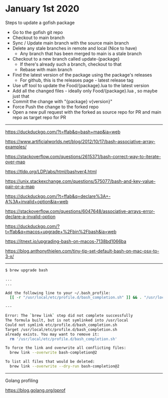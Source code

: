 # January 1st 2020

Steps to update a gofish package

- Go to the gofish git repo
- Checkout to main branch
- Sync / Update main branch with the source main branch
- Delete any stale branches in remote and local (Nice to have)
  - Any branch that has been merged to main is a stale branch
- Checkout to a new branch called update-{package}
  - If there's already such a branch, checkout to that
  - Rebase with main branch
- Find the latest version of the package using the package's releases
  - For github, this is the releases page - latest release tag
- Use uff tool to update the Food/{package}.lua to the latest version
- Add all the changed files - ideally only Food/{package}.lua , so maybe just
  that
- Commit the change with "{package} v{version}"
- Force Push the change to the forked repo
- Open a new pull request with the forked as source repo for PR and main repo
  as target repo for PR

---

https://duckduckgo.com/?t=ffab&q=bash+map&ia=web

https://www.artificialworlds.net/blog/2012/10/17/bash-associative-array-examples/

https://stackoverflow.com/questions/2615371/bash-correct-way-to-iterate-over-map

https://tldp.org/LDP/abs/html/bashver4.html

https://unix.stackexchange.com/questions/575077/bash-and-key-value-pair-or-a-map

https://duckduckgo.com/?t=ffab&q=declare%3A+-A%3A+invalid+option&ia=web

https://stackoverflow.com/questions/6047648/associative-arrays-error-declare-a-invalid-option

https://duckduckgo.com/?t=ffab&q=macos+upgrade+%2Fbin%2Fbash&ia=web

https://itnext.io/upgrading-bash-on-macos-7138bd1066ba

https://blog.anthonythielen.com/tiny-tip-set-default-bash-on-mac-osx-to-3-x/

---

```bash
$ brew upgrade bash

...
...

Add the following line to your ~/.bash_profile:
  [[ -r "/usr/local/etc/profile.d/bash_completion.sh" ]] && . "/usr/local/etc/profile.d/bash_completion.sh"

---

Error: The `brew link` step did not complete successfully
The formula built, but is not symlinked into /usr/local
Could not symlink etc/profile.d/bash_completion.sh
Target /usr/local/etc/profile.d/bash_completion.sh
already exists. You may want to remove it:
  rm '/usr/local/etc/profile.d/bash_completion.sh'

To force the link and overwrite all conflicting files:
  brew link --overwrite bash-completion@2

To list all files that would be deleted:
  brew link --overwrite --dry-run bash-completion@2

```

---

Golang profiling

https://blog.golang.org/pprof
